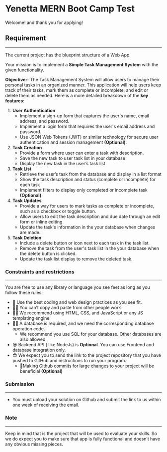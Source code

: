 # Yenetta MERN Boot Camp Test

Welcome! and thank you for applying!

## Requirement

---

The current project has the blueprint structure of a Web App.

Your mission is to implement a **Simple Task Management System** with the given functionality.

**Objective:-** The Task Management System will allow users to manage their personal tasks in an organized manner. This application will help users keep track of their tasks, mark them as complete or incomplete, and edit or delete them as needed. Here is a more detailed breakdown of the **key features**:

1. **User Authentication**
    - Implement a sign-up form that captures the user's name, email address, and password.
    - Implement a login form that requires the user's email address and password.
    - Use JSON Web Tokens (JWT) or similar technology for secure user authentication and session management **(Optional)**.
2. **************************Task Creation**************************
    - Provide a form where user can enter a task with description.
    - Save the new task to user task list in your database
    - Display the new task in the user’s task list
3. **Task List**
    - Retrieve the user’s task from the database and display in a list format
    - Show the task description and status (complete or incomplete) for each task
    - Implement filters to display only completed or incomplete task **(Optional)**
4. **Task Updates**
    - Provide a way for users to mark tasks as complete or incomplete, such as a checkbox or toggle button.
    - Allow users to edit the task description and due date through an edit form or inline editing.
    - Update the task's information in the your database when changes are made.
5. **Task Deletion**
    - Include a delete button or icon next to each task in the task list.
    - Remove the task from the user's task list in the your database when the delete button is clicked.
    - Update the task list display to remove the deleted task.

### Constraints and restrictions

---

You are free to use any library or language you see feet as long as you follow these rules:

- 🥇 Use the best coding and web design practices as you see fit.
- 👎🏼 You can’t copy and paste from other people work
- 👍🏼 We recommend using HTML, CSS, and JavaScript or any JS templating engine.
- 👍🏼 A database is required, and we need the corresponding database operation code.
    - We recommend you use SQL for your database. Other databases are also allowed
- 😎 Backend API ( like NodeJs) is **Optional**. You can use Frontend and database integration only.
- 😎 We expect you to send the link to the project repository that you have pushed to GitHub and instructions to run your program.
    - 💫Making Github commits for large changes to your project will be beneficial **(Optional)**

### Submission

---

- You must upload your solution on Github and submit the link to us within one week of receiving the email.

### Note

---

Keep in mind that is the project that will be used to evaluate your skills. So we do expect you to make sure that app is fully functional and doesn’t have any obvious missing pieces.
